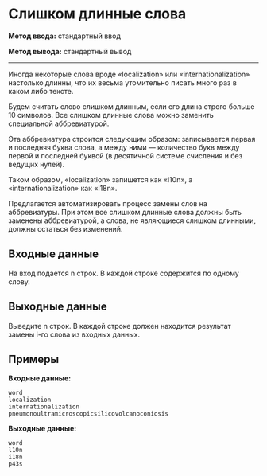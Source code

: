 # Слишком длинные слова

**Метод ввода:** стандартный ввод

**Метод вывода:** стандартный вывод

---

Иногда некоторые слова вроде «localization» или «internationalization» настолько длинны,
что их весьма утомительно писать много раз в каком либо тексте.

Будем считать слово слишком длинным, если его длина строго больше 10 символов.
Все слишком длинные слова можно заменить специальной аббревиатурой.

Эта аббревиатура строится следующим образом: записывается первая и последняя буква слова,
а между ними — количество букв между первой и последней буквой (в десятичной системе счисления и без ведущих нулей).

Таком образом, «localization» запишется как «l10n», а «internationalization» как «i18n».

Предлагается автоматизировать процесс замены слов на аббревиатуры.
При этом все слишком длинные слова должны быть заменены аббревиатурой,
а слова, не являющиеся слишком длинными, должны остаться без изменений.


## Входные данные

На вход подается n строк. В каждой строке содержится по одному слову.


## Выходные данные

Выведите n строк. В каждой строке должен находится результат замены i-го слова из входных данных.


## Примеры

**Входные данные:**

	word
	localization
	internationalization
	pneumonoultramicroscopicsilicovolcanoconiosis


**Выходные данные:**

	word
	l10n
	i18n
	p43s
